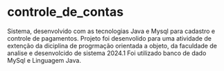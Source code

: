 # controle_de_contas
Sistema, desenvolvido com as tecnologias Java e Mysql para cadastro e controle de pagamentos.
Projeto foi desenvolido para uma atividade de extenção da diciplina de progrmação orientada a objeto, da faculdade de analise e desenvolcido de sistema 2024.1
Foi utilizado banco de dado MySql e Linguagem Java.

